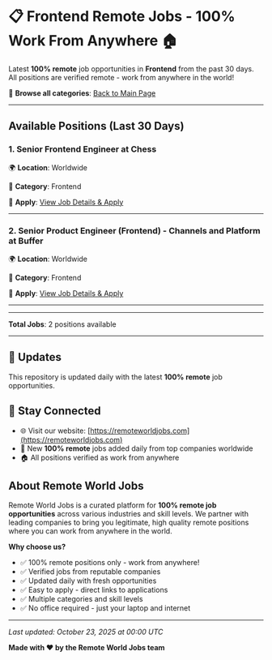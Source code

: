 # 📋 Frontend Remote Jobs - 100% Work From Anywhere 🏠

Latest **100% remote** job opportunities in **Frontend** from the past 30 days. All positions are verified remote - work from anywhere in the world!

🔗 **Browse all categories**: [Back to Main Page](README.md)

---

## Available Positions (Last 30 Days)

### 1. Senior Frontend Engineer at Chess

🌍 **Location**: Worldwide

📍 **Category**: Frontend

🔗 **Apply**: [View Job Details & Apply](https://remoteworldjobs.com/senior-frontend-engineer-chess)

---

### 2. Senior Product Engineer (Frontend) - Channels and Platform at Buffer

🌍 **Location**: Worldwide

📍 **Category**: Frontend

🔗 **Apply**: [View Job Details & Apply](https://remoteworldjobs.com/senior-product-engineer-channels-and-platform-buffer)

---


---

**Total Jobs**: 2 positions available

---

## 🔄 Updates

This repository is updated daily with the latest **100% remote** job opportunities.

## 📧 Stay Connected

- 🌐 Visit our website: [https://remoteworldjobs.com](https://remoteworldjobs.com)
- 💼 New **100% remote** jobs added daily from top companies worldwide
- 🏠 All positions verified as work from anywhere

## About Remote World Jobs

Remote World Jobs is a curated platform for **100% remote job opportunities** across various industries and skill levels. We partner with leading companies to bring you legitimate, high quality remote positions where you can work from anywhere in the world.

**Why choose us?**
- ✅ 100% remote positions only - work from anywhere!
- ✅ Verified jobs from reputable companies
- ✅ Updated daily with fresh opportunities
- ✅ Easy to apply - direct links to applications
- ✅ Multiple categories and skill levels
- ✅ No office required - just your laptop and internet

---

_Last updated: October 23, 2025 at 00:00 UTC_

**Made with ❤️ by the Remote World Jobs team**
